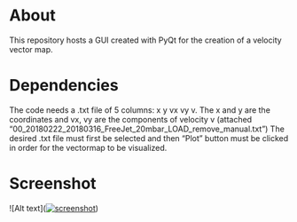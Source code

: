 # About
This repository hosts a GUI created with PyQt  for the creation of a velocity vector map.

# Dependencies
The code needs a .txt file of 5 columns: x y vx vy v. The x and y are the coordinates and vx, vy are the components of velocity v (attached “00_20180222_20180316_FreeJet_20mbar_LOAD_remove_manual.txt”)
The desired .txt file must first be selected and then “Plot” button must be clicked in order for the vectormap to be visualized.

# Screenshot
![Alt text](<a href="https://ibb.co/9WDMnPk"><img src="https://i.ibb.co/3c3J1K9/screenshot.png" alt="screenshot" border="0"></a>)



